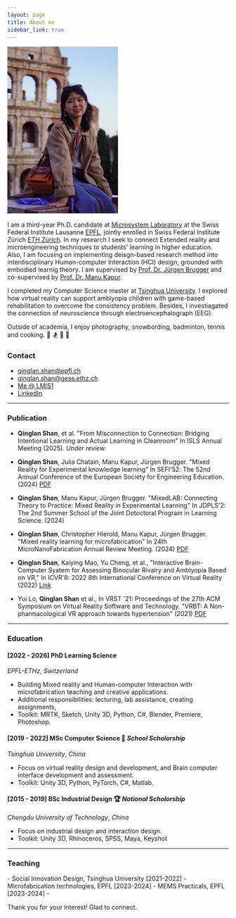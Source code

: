 ```yaml
---
layout: page
title: About me
sidebar_link: true
---
```



<img src="/assets/img/qinglan_profile.jpg" style="width:50%; max-width:1000px; height:auto;" alt="Profile Picture of Qinglan">

I am a third-year Ph.D. candidate at [Microsystem Laboratory](https://www.epfl.ch/labs/lmis1/) at the Swiss Federal Institute Lausanne [EPFL](https://www.epfl.ch/en/), jointly enrolled in Swiss Federal Institute Zürich [ETH Zürich](https://ethz.ch/en.html). In my research I seek to connect Extended reality and microengineering techniques to students' learning in higher education. Also, I am focusing on implementing deisgn-based research method into interdisciplinary Human-computer Interaction (HCI) design, grounded with embodied learnig theory. I am supervised by [Prof. Dr. Jürgen Brugger](https://people.epfl.ch/juergen.brugger) and co-supervised by [Prof. Dr. Manu Kapur](https://www.manukapur.com/). 

I completed my Computer Science master at [Tsinghua University](https://www.tsinghua.edu.cn/en/). I explored how virtual reality can support amblyopia children with game-based rehabilitation to overcome the consistency problem. Besides, I investiagated the connection of neuroscience  through electroencephalograph (EEG). 

Outside of academia, I enjoy photography, snowbording, badminton, tennis and cooking.
:camera_flash: :snowboarder: :badminton: :tennis: 

### Contact
- qinglan.shan@epfl.ch
- qinglan.shan@gess.ethz.ch
- [Me @ LMIS1](https://people.epfl.ch/qinglan.shan/?lang=en)
- [LinkedIn](linkedin.com/in/qinglan-shan-401490258)

<hr/>

<h3>Publication</h3>

- **Qinglan Shan**, et al. "From Misconnection to Connection: Bridging Intentional Learning and Actual Learning in Cleanroom" In ISLS Annual Meeting (2025). _Under review_. 

- **Qinglan Shan**, Julia Chatain, Manu Kapur, Jürgen Brugger. "Mixed Reality for Experimental knowledge learning" In SEFI'52: The 52nd Annual Conference of the European Society for Engineering Education. (2024) [PDF](https://www.conftool.net/sefi2024/index.php/Shan-MixedLAB-443_b.pdf?page=downloadPaper&ismobile=false&filename=Shan-MixedLAB-443_b.pdf&form_id=443&form_index=2&form_version=final)

- **Qinglan Shan**, Manu Kapur, Jürgen Brugger. "MixedLAB: Connecting Theory to Practice: Mixed Reality in Experimental Learning" In JDPLS'2: The 2nd Summer School of the Joint Dotoctoral Program in Learning Science. (2024)

- **Qinglan Shan**, Christopher Hierold, Manu Kapur, Jürgen Brugger. "Mixed reality learning for microfabrication" In 24th MicroNanoFabrication Annual Review Meeting. (2024) 
[PDF](https://www.conftool.net/sefi2024/index.php/Shan-MixedLAB-443_b.pdf?page=downloadPaper&ismobile=false&filename=Shan-MixedLAB-443_b.pdf&form_id=443&form_index=2&form_version=final)

- **Qinglan Shan**, Kaiying Mao, Yu Cheng, et al., "Interactive Brain-Computer System for Assessing Binocular Rivalry and Amblyopia Based on VR," In ICVR'8: 2022 8th International Conference on Virtual Reality (2022) [Link](https://ieeexplore.ieee.org/abstract/document/9847922)

- Yui Lo, **Qinglan Shan** et al., In VRST '21: Proceedings of the 27th ACM Symposium on Virtual Reality Software and Technology. "VRBT: A Non-pharmacological VR approach towards hypertension" (2021) [PDF](https://dl.acm.org/doi/pdf/10.1145/3489849.3489934)

<hr/>
<h3>Education</h3>


#### [2022 - 2026] PhD Learning Science
_EPFL-ETHz_, _Switzerland_
- Building Mixed reality and Human-computer Interaction with microfabrication teaching and creative applications.
- Additional responsibilities: lecturing, lab assistance, creating assignments, 
- Toolkit: MRTK, Sketch, Unity 3D, Python, C#, Blender, Premiere, Photoshop.


#### [2019 - 2022] MSc Computer Science :1st_place_medal: _School Scholorship_
_Tsinghua University_, _China_
- Focus on virtual reality design and development, and Brain computer interface development and assessment.
- Toolkit: Unity 3D, Python, PyTorch, C#, Matlab.


#### [2015 - 2019] BSc Industrial Design :trophy: _National Scholorship_
_Chengdu University of Technology_, _China_
- Focus on industrial design and interaction design.
- Toolkit: Unity 3D, Rhinoceros, SPSS, Maya, Keyshot 

<hr/>

<h3>Teaching </h3>
 - Social Innovation Design, Tsinghua University [2021-2022]
 - Microfabrication technologies, EPFL [2023-2024]
 - MEMS Practicals, EPFL [2023-2024]
 - 



<p class="message">
  Thank you for your interest! Glad to connect. 
</p>

